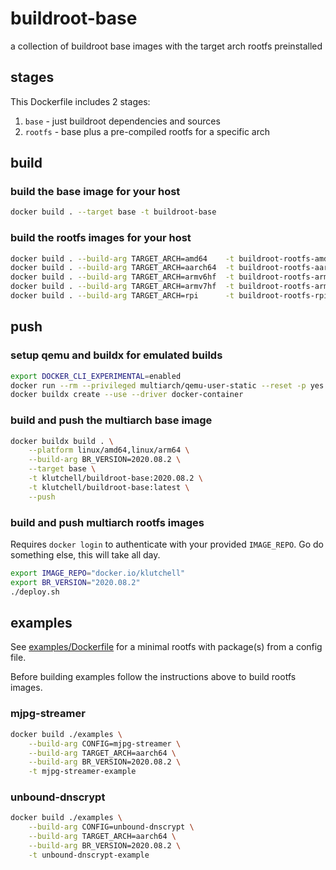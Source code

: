 # buildroot-base

a collection of buildroot base images with the target arch rootfs preinstalled

## stages

This Dockerfile includes 2 stages:

1. `base` - just buildroot dependencies and sources
2. `rootfs` - base plus a pre-compiled rootfs for a specific arch

## build

### build the base image for your host

```bash
docker build . --target base -t buildroot-base
```

### build the rootfs images for your host

```bash
docker build . --build-arg TARGET_ARCH=amd64    -t buildroot-rootfs-amd64
docker build . --build-arg TARGET_ARCH=aarch64  -t buildroot-rootfs-aarch64
docker build . --build-arg TARGET_ARCH=armv6hf  -t buildroot-rootfs-armv6hf
docker build . --build-arg TARGET_ARCH=armv7hf  -t buildroot-rootfs-armv7hf
docker build . --build-arg TARGET_ARCH=rpi      -t buildroot-rootfs-rpi
```

## push

### setup qemu and buildx for emulated builds

```bash
export DOCKER_CLI_EXPERIMENTAL=enabled
docker run --rm --privileged multiarch/qemu-user-static --reset -p yes
docker buildx create --use --driver docker-container
```

### build and push the multiarch base image

```bash
docker buildx build . \
    --platform linux/amd64,linux/arm64 \
    --build-arg BR_VERSION=2020.08.2 \
    --target base \
    -t klutchell/buildroot-base:2020.08.2 \
    -t klutchell/buildroot-base:latest \
    --push
```

### build and push multiarch rootfs images

Requires `docker login` to authenticate with your provided `IMAGE_REPO`.
Go do something else, this will take all day.

```bash
export IMAGE_REPO="docker.io/klutchell"
export BR_VERSION="2020.08.2"
./deploy.sh
```

## examples

See [examples/Dockerfile](./examples/Dockerfile) for a minimal rootfs with package(s)
from a config file.

Before building examples follow the instructions above to build rootfs images.

### mjpg-streamer

```bash
docker build ./examples \
    --build-arg CONFIG=mjpg-streamer \
    --build-arg TARGET_ARCH=aarch64 \
    --build-arg BR_VERSION=2020.08.2 \
    -t mjpg-streamer-example
```

### unbound-dnscrypt

```bash
docker build ./examples \
    --build-arg CONFIG=unbound-dnscrypt \
    --build-arg TARGET_ARCH=aarch64 \
    --build-arg BR_VERSION=2020.08.2 \
    -t unbound-dnscrypt-example
```